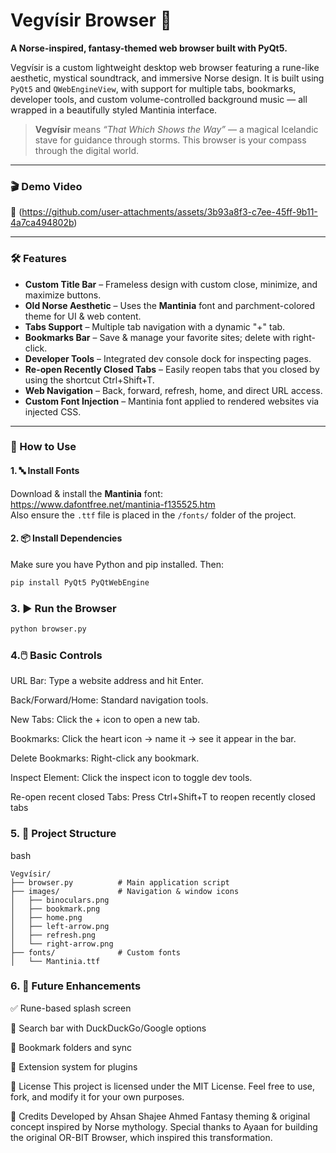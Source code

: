 

# Vegvísir Browser 🧭  
**A Norse-inspired, fantasy-themed web browser built with PyQt5.**

Vegvísir is a custom lightweight desktop web browser featuring a rune-like aesthetic, mystical soundtrack, and immersive Norse design. It is built using `PyQt5` and `QWebEngineView`, with support for multiple tabs, bookmarks, developer tools, and custom volume-controlled background music — all wrapped in a beautifully styled Mantinia interface.

> **Vegvísir** means *“That Which Shows the Way”* — a magical Icelandic stave for guidance through storms. This browser is your compass through the digital world.

---

### 🎬 Demo Video
📁 (https://github.com/user-attachments/assets/3b93a8f3-c7ee-45ff-9b11-4a7ca494802b) 

---

### 🛠️ Features

- **Custom Title Bar** – Frameless design with custom close, minimize, and maximize buttons.
- **Old Norse Aesthetic** – Uses the **Mantinia** font and parchment-colored theme for UI & web content.
- **Tabs Support** – Multiple tab navigation with a dynamic "+" tab.
- **Bookmarks Bar** – Save & manage your favorite sites; delete with right-click.
- **Developer Tools** – Integrated dev console dock for inspecting pages.
- **Re-open Recently Closed Tabs** – Easily reopen tabs that you closed by using the shortcut Ctrl+Shift+T.
- **Web Navigation** – Back, forward, refresh, home, and direct URL access.
- **Custom Font Injection** – Mantinia font applied to rendered websites via injected CSS.

---

### 🚀 How to Use

#### 1. 🔤 Install Fonts  
Download & install the **Mantinia** font:  
https://www.dafontfree.net/mantinia-f135525.htm  
Also ensure the `.ttf` file is placed in the `/fonts/` folder of the project.

#### 2. 📦 Install Dependencies  
Make sure you have Python and pip installed. Then:

```bash
pip install PyQt5 PyQtWebEngine
```
### 3. ▶️ Run the Browser
```bash
python browser.py
```

### 4.🖱️ Basic Controls
URL Bar: Type a website address and hit Enter.

Back/Forward/Home: Standard navigation tools.

New Tabs: Click the + icon to open a new tab.

Bookmarks: Click the heart icon → name it → see it appear in the bar.

Delete Bookmarks: Right-click any bookmark.

Inspect Element: Click the inspect icon to toggle dev tools.

Re-open recent closed Tabs: Press Ctrl+Shift+T to reopen recently closed tabs

### 5. 📁 Project Structure
bash
```
Vegvísir/
├── browser.py          # Main application script
├── images/             # Navigation & window icons
│   ├── binoculars.png
│   ├── bookmark.png
│   ├── home.png
│   ├── left-arrow.png
│   ├── refresh.png
│   └── right-arrow.png
├── fonts/              # Custom fonts
│   └── Mantinia.ttf
```

### 6. 🔮 Future Enhancements
✅ Rune-based splash screen

🔲 Search bar with DuckDuckGo/Google options

🔲 Bookmark folders and sync

🔲 Extension system for plugins

📜 License
This project is licensed under the MIT License. Feel free to use, fork, and modify it for your own purposes.

🙏 Credits
Developed by Ahsan Shajee Ahmed
Fantasy theming & original concept inspired by Norse mythology.
Special thanks to Ayaan for building the original OR-BIT Browser, which inspired this transformation.
